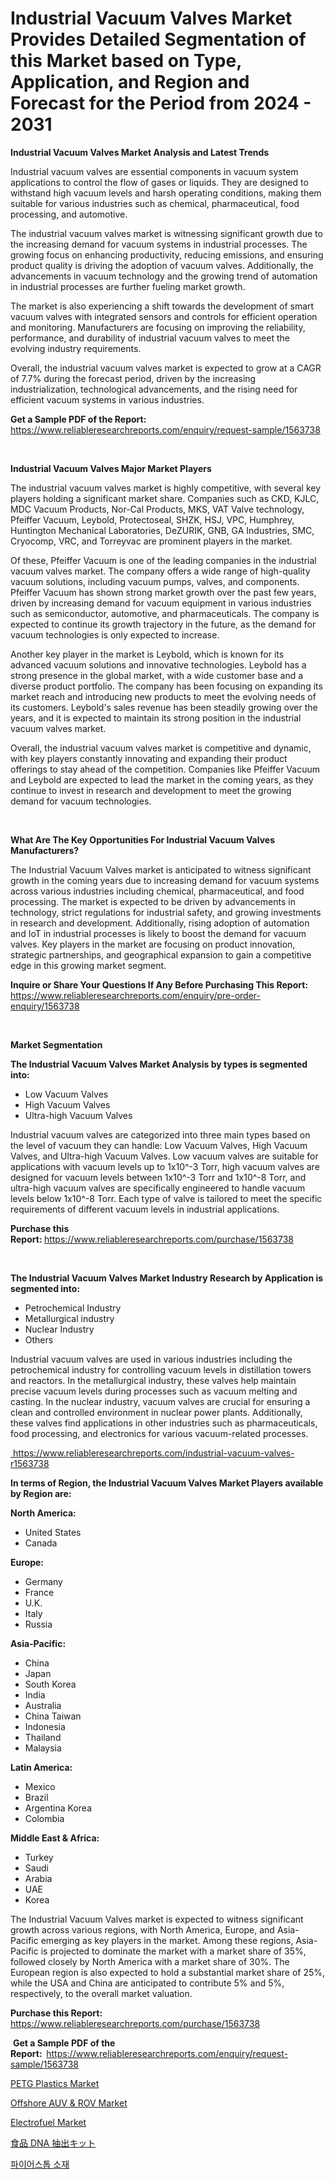 <p><h1>Industrial Vacuum Valves Market Provides Detailed Segmentation of this Market based on Type, Application, and Region and Forecast for the Period from 2024 - 2031</h1></p><p><strong>Industrial Vacuum Valves Market Analysis and Latest Trends</strong></p>
<p><p>Industrial vacuum valves are essential components in vacuum system applications to control the flow of gases or liquids. They are designed to withstand high vacuum levels and harsh operating conditions, making them suitable for various industries such as chemical, pharmaceutical, food processing, and automotive.</p><p>The industrial vacuum valves market is witnessing significant growth due to the increasing demand for vacuum systems in industrial processes. The growing focus on enhancing productivity, reducing emissions, and ensuring product quality is driving the adoption of vacuum valves. Additionally, the advancements in vacuum technology and the growing trend of automation in industrial processes are further fueling market growth.</p><p>The market is also experiencing a shift towards the development of smart vacuum valves with integrated sensors and controls for efficient operation and monitoring. Manufacturers are focusing on improving the reliability, performance, and durability of industrial vacuum valves to meet the evolving industry requirements.</p><p>Overall, the industrial vacuum valves market is expected to grow at a CAGR of 7.7% during the forecast period, driven by the increasing industrialization, technological advancements, and the rising need for efficient vacuum systems in various industries.</p></p>
<p><strong>Get a Sample PDF of the Report:&nbsp;</strong> <a href="https://www.reliableresearchreports.com/enquiry/request-sample/1563738">https://www.reliableresearchreports.com/enquiry/request-sample/1563738</a></p>
<p>&nbsp;</p>
<p><strong>Industrial Vacuum Valves Major Market Players</strong></p>
<p><p>The industrial vacuum valves market is highly competitive, with several key players holding a significant market share. Companies such as CKD, KJLC, MDC Vacuum Products, Nor-Cal Products, MKS, VAT Valve technology, Pfeiffer Vacuum, Leybold, Protectoseal, SHZK, HSJ, VPC, Humphrey, Huntington Mechanical Laboratories, DeZURIK, GNB, GA Industries, SMC, Cryocomp, VRC, and Torreyvac are prominent players in the market.</p><p>Of these, Pfeiffer Vacuum is one of the leading companies in the industrial vacuum valves market. The company offers a wide range of high-quality vacuum solutions, including vacuum pumps, valves, and components. Pfeiffer Vacuum has shown strong market growth over the past few years, driven by increasing demand for vacuum equipment in various industries such as semiconductor, automotive, and pharmaceuticals. The company is expected to continue its growth trajectory in the future, as the demand for vacuum technologies is only expected to increase.</p><p>Another key player in the market is Leybold, which is known for its advanced vacuum solutions and innovative technologies. Leybold has a strong presence in the global market, with a wide customer base and a diverse product portfolio. The company has been focusing on expanding its market reach and introducing new products to meet the evolving needs of its customers. Leybold's sales revenue has been steadily growing over the years, and it is expected to maintain its strong position in the industrial vacuum valves market.</p><p>Overall, the industrial vacuum valves market is competitive and dynamic, with key players constantly innovating and expanding their product offerings to stay ahead of the competition. Companies like Pfeiffer Vacuum and Leybold are expected to lead the market in the coming years, as they continue to invest in research and development to meet the growing demand for vacuum technologies.</p></p>
<p>&nbsp;</p>
<p><strong>What Are The Key Opportunities For Industrial Vacuum Valves Manufacturers?</strong></p>
<p><p>The Industrial Vacuum Valves market is anticipated to witness significant growth in the coming years due to increasing demand for vacuum systems across various industries including chemical, pharmaceutical, and food processing. The market is expected to be driven by advancements in technology, strict regulations for industrial safety, and growing investments in research and development. Additionally, rising adoption of automation and IoT in industrial processes is likely to boost the demand for vacuum valves. Key players in the market are focusing on product innovation, strategic partnerships, and geographical expansion to gain a competitive edge in this growing market segment.</p></p>
<p><strong>Inquire or Share Your Questions If Any Before Purchasing This Report:</strong> <a href="https://www.reliableresearchreports.com/enquiry/pre-order-enquiry/1563738">https://www.reliableresearchreports.com/enquiry/pre-order-enquiry/1563738</a></p>
<p>&nbsp;</p>
<p><strong>Market Segmentation</strong></p>
<p><strong>The Industrial Vacuum Valves Market Analysis by types is segmented into:</strong></p>
<p><ul><li>Low Vacuum Valves</li><li>High Vacuum Valves</li><li>Ultra-high Vacuum Valves</li></ul></p>
<p><p>Industrial vacuum valves are categorized into three main types based on the level of vacuum they can handle: Low Vacuum Valves, High Vacuum Valves, and Ultra-high Vacuum Valves. Low vacuum valves are suitable for applications with vacuum levels up to 1x10^-3 Torr, high vacuum valves are designed for vacuum levels between 1x10^-3 Torr and 1x10^-8 Torr, and ultra-high vacuum valves are specifically engineered to handle vacuum levels below 1x10^-8 Torr. Each type of valve is tailored to meet the specific requirements of different vacuum levels in industrial applications.</p></p>
<p><strong>Purchase this Report:&nbsp;</strong><a href="https://www.reliableresearchreports.com/purchase/1563738">https://www.reliableresearchreports.com/purchase/1563738</a></p>
<p>&nbsp;</p>
<p><strong>The Industrial Vacuum Valves Market Industry Research by Application is segmented into:</strong></p>
<p><ul><li>Petrochemical Industry</li><li>Metallurgical industry</li><li>Nuclear Industry</li><li>Others</li></ul></p>
<p><p>Industrial vacuum valves are used in various industries including the petrochemical industry for controlling vacuum levels in distillation towers and reactors. In the metallurgical industry, these valves help maintain precise vacuum levels during processes such as vacuum melting and casting. In the nuclear industry, vacuum valves are crucial for ensuring a clean and controlled environment in nuclear power plants. Additionally, these valves find applications in other industries such as pharmaceuticals, food processing, and electronics for various vacuum-related processes.</p></p>
<p><a href="https://www.reliableresearchreports.com/industrial-vacuum-valves-r1563738">&nbsp;https://www.reliableresearchreports.com/industrial-vacuum-valves-r1563738</a></p>
<p><strong>In terms of Region, the Industrial Vacuum Valves Market Players available by Region are:</strong></p>
<p>
    <p> <strong> North America: </strong>
        <ul>
            <li>United States</li>
            <li>Canada</li>
        </ul>
        </p> 
    <p> <strong> Europe: </strong>
        <ul>
            <li>Germany</li>
            <li>France</li>
            <li>U.K.</li>
            <li>Italy</li>
            <li>Russia</li>
        </ul>
        </p> 
    <p> <strong> Asia-Pacific: </strong>
        <ul>
            <li>China</li>
            <li>Japan</li>
            <li>South Korea</li>
            <li>India</li>
            <li>Australia</li>
            <li>China Taiwan</li>
            <li>Indonesia</li>
            <li>Thailand</li>
            <li>Malaysia</li>
        </ul>
        </p> 
    <p> <strong> Latin America: </strong>
        <ul>
            <li>Mexico</li>
            <li>Brazil</li>
            <li>Argentina Korea</li>
            <li>Colombia</li>
        </ul>
        </p> 
    <p> <strong> Middle East & Africa: </strong>
        <ul>
            <li>Turkey</li>
            <li>Saudi</li>
            <li>Arabia</li>
            <li>UAE</li>
            <li>Korea</li>
        </ul>
    </p>
    </p>
<p><p>The Industrial Vacuum Valves market is expected to witness significant growth across various regions, with North America, Europe, and Asia-Pacific emerging as key players in the market. Among these regions, Asia-Pacific is projected to dominate the market with a market share of 35%, followed closely by North America with a market share of 30%. The European region is also expected to hold a substantial market share of 25%, while the USA and China are anticipated to contribute 5% and 5%, respectively, to the overall market valuation.</p></p>
<p><strong>Purchase this Report: </strong><a href="https://www.reliableresearchreports.com/purchase/1563738">https://www.reliableresearchreports.com/purchase/1563738</a></p>
<p>&nbsp;<strong>Get a Sample PDF of the Report:&nbsp;&nbsp;</strong><a href="https://www.reliableresearchreports.com/enquiry/request-sample/1563738">https://www.reliableresearchreports.com/enquiry/request-sample/1563738</a></p>
<p><strong></strong></p>
<p><p><a href="https://issuu.com/reportprime-2/docs/petg-plastics-market-size-2030.pptx">PETG Plastics Market</a></p><p><a href="https://github.com/cecuraprangm/Market-Research-Report-List-2/blob/main/offshore-auv-rov-market.md">Offshore AUV & ROV Market</a></p><p><a href="https://www.linkedin.com/pulse/electrofuel-market-offers-provide-insightful-data-time-period-2gjrc?trackingId=mRYnUKcJp%2Fw%2BtO12KcvKLQ%3D%3D">Electrofuel Market</a></p><p><a href="https://github.com/EmoryYundt1935/Market-Research-Report-List-1/blob/main/314360126728.md">食品 DNA 抽出キット</a></p><p><a href="https://github.com/bvubpqd5241630/Market-Research-Report-List-1/blob/main/523248624729.md">파이어스톱 소재</a></p></p>